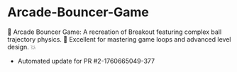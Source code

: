 # Arcade-Bouncer-Game
🏀 Arcade Bouncer Game: A recreation of Breakout featuring complex ball trajectory physics. 🎯 Excellent for mastering game loops and advanced level design. 💥


- Automated update for PR #2-1760665049-377